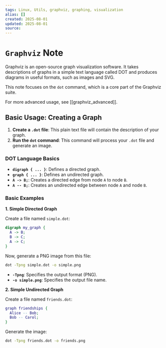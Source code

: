 ```yaml
---
tags: Linux, Utils, graphviz, graphing, visualization
alias: []
created: 2025-08-01
updated: 2025-08-01
source:
---
```


# `Graphviz` Note

Graphviz is an open-source graph visualization software. It takes descriptions of graphs in a simple text language called DOT and produces diagrams in useful formats, such as images and SVG.

This note focuses on the `dot` command, which is a core part of the Graphviz suite.

For more advanced usage, see [[graphviz_advanced]].

## Basic Usage: Creating a Graph

1.  **Create a `.dot` file**: This plain text file will contain the description of your graph.
2.  **Run the `dot` command**: This command will process your `.dot` file and generate an image.

### DOT Language Basics

- **`digraph { ... }`**: Defines a directed graph.
- **`graph { ... }`**: Defines an undirected graph.
- **`A -> B;`**: Creates a directed edge from node `A` to node `B`.
- **`A -- B;`**: Creates an undirected edge between node `A` and node `B`.

### Basic Examples

**1. Simple Directed Graph**

Create a file named `simple.dot`:
```dot
digraph my_graph {
  A -> B;
  B -> C;
  A -> C;
}
```

Now, generate a PNG image from this file:
```bash
dot -Tpng simple.dot -o simple.png
```
- **`-Tpng`**: Specifies the output format (PNG).
- **`-o simple.png`**: Specifies the output file name.

**2. Simple Undirected Graph**

Create a file named `friends.dot`:
```dot
graph friendships {
  Alice -- Bob;
  Bob -- Carol;
}
```

Generate the image:
```bash
dot -Tpng friends.dot -o friends.png
```
